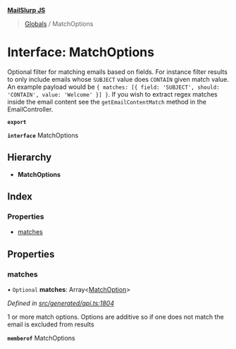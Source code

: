 **[MailSlurp JS](../README.md)**

> [Globals](../README.md) / MatchOptions

# Interface: MatchOptions

Optional filter for matching emails based on fields. For instance filter results to only include emails whose `SUBJECT` value does `CONTAIN` given match value. An example payload would be `{ matches: [{ field: 'SUBJECT', should: 'CONTAIN', value: 'Welcome' }] }`. If you wish to extract regex matches inside the email content see the `getEmailContentMatch` method in the EmailController.

**`export`** 

**`interface`** MatchOptions

## Hierarchy

* **MatchOptions**

## Index

### Properties

* [matches](matchoptions.md#matches)

## Properties

### matches

• `Optional` **matches**: Array\<[MatchOption](../modules/matchoption.md)>

*Defined in [src/generated/api.ts:1804](https://github.com/mailslurp/mailslurp-client/blob/cdc62f8/src/generated/api.ts#L1804)*

1 or more match options. Options are additive so if one does not match the email is excluded from results

**`memberof`** MatchOptions

